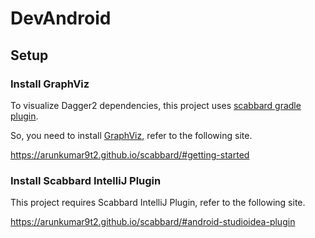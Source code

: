 # DevAndroid

## Setup

### Install GraphViz

To visualize Dagger2 dependencies, this project uses [scabbard gradle plugin](https://github.com/arunkumar9t2/scabbard/).
 
So, you need to install [GraphViz](https://www.graphviz.org/), refer to the following site.

https://arunkumar9t2.github.io/scabbard/#getting-started

### Install Scabbard IntelliJ Plugin

This project requires Scabbard IntelliJ Plugin, refer to the following site.

https://arunkumar9t2.github.io/scabbard/#android-studioidea-plugin
